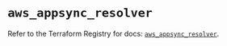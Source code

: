 # `aws_appsync_resolver`

Refer to the Terraform Registry for docs: [`aws_appsync_resolver`](https://registry.terraform.io/providers/hashicorp/aws/5.56.1/docs/resources/appsync_resolver).
